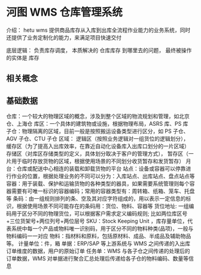 # 河图 WMS 仓库管理系统

介绍：
hetu wms 提供商品库存从入库到出库全流程作业能力的业务系统，同时还提供了业务定制化的能力，来满足项目快速交付

底层逻辑：
负责库存调度， 本质解决的 仓库库存 到哪里去的问题， 最终被操作的实体是 库存

## 相关概念

## 基础数据

仓库：一个较大的物理区域的概念，涉及到整个区域的物流规划和管理，如北京仓、上海仓
库区：一个具体的建筑物或设施，根据物理布局，ASRS 库、PS 库
子仓：物理隔离的区域，目前一般是按照搬运设备类型进行区分，如 PS 子仓、AGV 子仓、CTU 子仓
区域：
逻辑区（按照业务逻辑对一组货位的逻辑划分），
缓存区（为了提高入出库效率，在靠近自动化设备库入出库口划分的一片区域）
存储区（对库区存储类型的定义，具体划分取决于客户的管理方式），
暂存区（一片用于临时存放货物的区域，根据使用场景的不同划分收货暂存和发货暂存）
月台：仓库或配送中心相连的装载和卸载货物的平台
站点：设备或容器可以停靠进行作业的位置，根据处理业务的不同可以分为：入库站点、出库站点、盘点站点等
容器：用于装载、保护和运输货物的各种类型的器具，如果需要系统管理则每个容器需要有可唯一标识的容器编码；常用的容器类型有：周转箱、纸箱、笼车、托盘等
条码：由一组规则排列的条、空及其对应字符组成的，用以表示一定信息的标识，根据使用场景不同可能存在的条码用：货位、物料、容器等
货位地址: 一组编码用于区分不同的物理货位，可以根据客户需求定义编码规则; 比如两位库区号+三位货架号+两位列号+两位层号
SKU：Stock Keeping Unit ，库存量单位，代表系统中每一个产品或物料唯一识别码，用于区分不同的物料种类(品项)，一般与物料编码一一对应
物料：指材料和原料，包括原材料、成品、半成品及辅助物品等。
计量单位：件，箱
单据：ERP/SAP 等上游系统与 WMS 之间传递的入出库订单维度的数据，用户的原始订单
任务单：WMS 与各子仓之间传递的处理后的订单数据，WMS 对单据进行聚合汇总处理后传递给各子仓的物料编码、数量等信息
